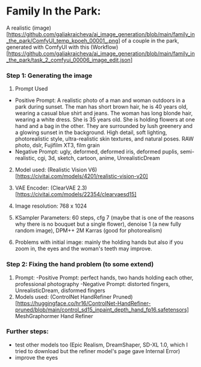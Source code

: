 # Family In the Park: 
A realistic (image)[https://github.com/galiakraicheva/ai_image_generation/blob/main/family_in_the_park/ComfyUI_temp_kpoeh_00001_.png] of a couple in the park, generated with ComfyUI with this (Workflow)[https://github.com/galiakraicheva/ai_image_generation/blob/main/family_in_the_park/task_2_comfyui_00006_image_edit.json]

### Step 1: Generating the image

1. Prompt Used

- Positive Prompt: A realistic photo of a man and woman outdoors in a park during sunset. The man has short brown hair, he is 40 years old, wearing a casual blue shirt and jeans. The woman has long blonde hair, wearing a white dress. She is 35 years old. She is holding flowers at one hand and a bag in the other. They are surrounded by lush greenery and a glowing sunset in the background. High detail, soft lighting, photorealistic style, ultra-realistic skin textures, and natural poses. RAW photo, dslr, Fujifilm XT3, film grain
- Negative Prompt: ugly, deformed, deformed iris, deformed puplis, semi-realistic, cgi, 3d, sketch, cartoon, anime, UnrealisticDream

2. Model used: (Realistic Vision V6)[https://civitai.com/models/4201/realistic-vision-v20]
3. VAE Encoder: (ClearVAE 2.3)[https://civitai.com/models/22354/clearvaesd15]

4. Image resolution: 768 x 1024 

5. KSampler Parameters: 60 steps, cfg 7 (maybe that is one of the reasons why there is no bouquet but a single flower), denoise 1 (a new fully random image), DPM++ 2M Karras (good for photorealism)

6. Problems with initial image: mainly the holding hands but also if you zoom in, the eyes and the woman's teeth may improve. 

### Step 2: Fixing the hand problem (to some extend)

1. Prompt:
-Positive Prompt: perfect hands, two hands holding each other, professional photography
-Negative Prompt: distorted fingers, UnrealisticDream, disformed fingers
2. Models used: (ControlNet HandRefiner Pruned) [https://huggingface.co/hr16/ControlNet-HandRefiner-pruned/blob/main/control_sd15_inpaint_depth_hand_fp16.safetensors]
MeshGraphormer Hand Refiner

### Further steps: 
- test other models too (Epic Realism, DreamShaper, SD-XL 1.0, which I tried to download but the refiner model's page gave Internal Error)
- improve the eyes


